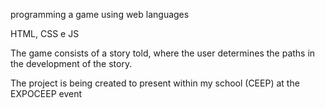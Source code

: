 programming a game using web languages

HTML, CSS e JS

The game consists of a story told, where the user determines the paths in the development of the story.

The project is being created to present within my school (CEEP) at the EXPOCEEP event